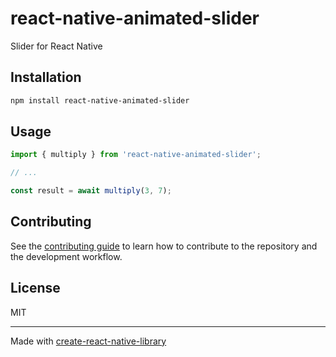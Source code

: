 # react-native-animated-slider

Slider for React Native

## Installation

```sh
npm install react-native-animated-slider
```

## Usage

```js
import { multiply } from 'react-native-animated-slider';

// ...

const result = await multiply(3, 7);
```

## Contributing

See the [contributing guide](CONTRIBUTING.md) to learn how to contribute to the repository and the development workflow.

## License

MIT

---

Made with [create-react-native-library](https://github.com/callstack/react-native-builder-bob)
